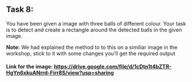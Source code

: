 ## Task 8:

You have been given a image with three balls of different colour. Your task is to detect and create a rectangle around the detected balls in the given image.

**Note:** We had explained the method to to this on a similiar image in the workshop, stick to it with some changes you'll get the required output

#### Link for the image: https://drive.google.com/file/d/1cDtn1t4bZTR-HgYn6xkuANrrd-Firr8S/view?usp=sharing
